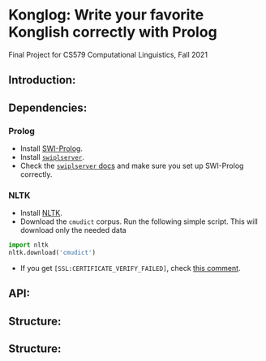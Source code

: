 # Konglog: Write your favorite Konglish correctly with Prolog

Final Project for CS579 Computational Linguistics, Fall 2021

## Introduction:
<!-- TODO -->

## Dependencies:

### Prolog

* Install [SWI-Prolog](https://www.swi-prolog.org/Download.html).
* Install [`swiplserver`](https://github.com/SWI-Prolog/packages-mqi/tree/master/python).
* Check the [`swiplserver` docs](https://www.swi-prolog.org/packages/mqi/prologmqi.html) and make sure you set up SWI-Prolog correctly.

### NLTK

* Install [NLTK](https://www.nltk.org/install.html).
* Download the `cmudict` corpus. Run the following simple script. This will download only the needed data

```python
import nltk
nltk.download('cmudict')
```
* If you get `[SSL:CERTIFICATE_VERIFY_FAILED]`, check [this comment](https://github.com/gunthercox/ChatterBot/issues/930#issuecomment-322111087).

## API:
<!-- TODO -->

## Structure:
<!-- TODO -->

## Structure:
<!-- TODO -->
